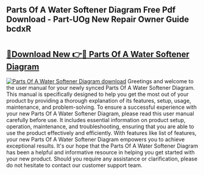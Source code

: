 ## Parts Of A Water Softener Diagram Free Pdf Download - Part-UOg New Repair Owner Guide bcdxR

# <h2><a href="http://dfleme.blite.top/?on=Parts+Of+A+Water+Softener+Diagram">🔗Download New 👉🔴 Parts Of A Water Softener Diagram</a></h2>

[![Parts Of A Water Softener Diagram download](https://i.imgur.com/lujVjoI.png)](http://dfleme.blite.top/?on=Parts+Of+A+Water+Softener+Diagram)
Greetings and welcome to the user manual for your newly synced Parts Of A Water Softener Diagram. This manual is specifically designed to help you get the most out of your product by providing a thorough explanation of its features, setup, usage, maintenance, and problem-solving. To ensure a successful experience with your new Parts Of A Water Softener Diagram, please read this user manual carefully before use. It includes essential information on product setup, operation, maintenance, and troubleshooting, ensuring that you are able to use the product effectively and efficiently. With features like list of features, your new Parts Of A Water Softener Diagram empowers you to achieve exceptional results. It's our hope that the Parts Of A Water Softener Diagram has been a helpful and informative resource in helping you get started with your new product. Should you require any assistance or clarification, please do not hesitate to contact our customer support team.
